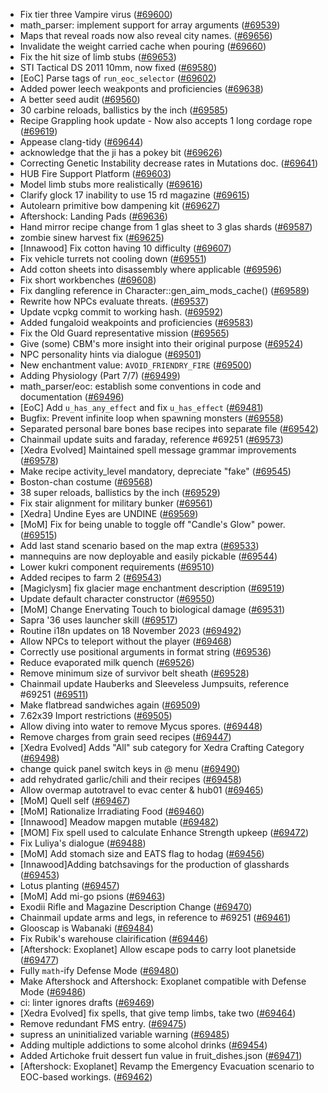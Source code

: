 * Fix tier three Vampire virus ([#69600](https://github.com/CleverRaven/Cataclysm-DDA/pull/69600))
* math_parser: implement support for array arguments ([#69539](https://github.com/CleverRaven/Cataclysm-DDA/pull/69539))
* Maps that reveal roads now also reveal city names. ([#69656](https://github.com/CleverRaven/Cataclysm-DDA/pull/69656))
* Invalidate the weight carried cache when pouring ([#69660](https://github.com/CleverRaven/Cataclysm-DDA/pull/69660))
* Fix the hit size of limb stubs ([#69653](https://github.com/CleverRaven/Cataclysm-DDA/pull/69653))
* STI Tactical DS 2011 10mm, now fixed ([#69580](https://github.com/CleverRaven/Cataclysm-DDA/pull/69580))
* [EoC] Parse tags of `run_eoc_selector` ([#69602](https://github.com/CleverRaven/Cataclysm-DDA/pull/69602))
* Added power leech weakponts and proficiencies ([#69638](https://github.com/CleverRaven/Cataclysm-DDA/pull/69638))
* A better seed audit ([#69560](https://github.com/CleverRaven/Cataclysm-DDA/pull/69560))
* 30 carbine reloads, ballistics by the inch ([#69585](https://github.com/CleverRaven/Cataclysm-DDA/pull/69585))
* Recipe Grappling hook update - Now also accepts 1 long cordage rope ([#69619](https://github.com/CleverRaven/Cataclysm-DDA/pull/69619))
* Appease clang-tidy ([#69644](https://github.com/CleverRaven/Cataclysm-DDA/pull/69644))
* acknowledge that the ji has a pokey bit ([#69626](https://github.com/CleverRaven/Cataclysm-DDA/pull/69626))
* Correcting Genetic Instability decrease rates in Mutations doc. ([#69641](https://github.com/CleverRaven/Cataclysm-DDA/pull/69641))
* HUB Fire Support Platform ([#69603](https://github.com/CleverRaven/Cataclysm-DDA/pull/69603))
* Model limb stubs more realistically ([#69616](https://github.com/CleverRaven/Cataclysm-DDA/pull/69616))
* Clarify glock 17 inability to use 15 rd magazine ([#69615](https://github.com/CleverRaven/Cataclysm-DDA/pull/69615))
* Autolearn primitive bow dampening kit ([#69627](https://github.com/CleverRaven/Cataclysm-DDA/pull/69627))
* Aftershock: Landing Pads ([#69636](https://github.com/CleverRaven/Cataclysm-DDA/pull/69636))
* Hand mirror recipe change from 1 glas sheet to 3 glas shards ([#69587](https://github.com/CleverRaven/Cataclysm-DDA/pull/69587))
* zombie sinew harvest fix ([#69625](https://github.com/CleverRaven/Cataclysm-DDA/pull/69625))
* [Innawood] Fix cotton having 10 difficulty ([#69607](https://github.com/CleverRaven/Cataclysm-DDA/pull/69607))
* Fix vehicle turrets not cooling down ([#69551](https://github.com/CleverRaven/Cataclysm-DDA/pull/69551))
* Add cotton sheets into disassembly where applicable ([#69596](https://github.com/CleverRaven/Cataclysm-DDA/pull/69596))
* Fix short workbenches ([#69608](https://github.com/CleverRaven/Cataclysm-DDA/pull/69608))
* Fix dangling reference in Character::gen_aim_mods_cache() ([#69589](https://github.com/CleverRaven/Cataclysm-DDA/pull/69589))
* Rewrite how NPCs evaluate threats. ([#69537](https://github.com/CleverRaven/Cataclysm-DDA/pull/69537))
* Update vcpkg commit to working hash. ([#69592](https://github.com/CleverRaven/Cataclysm-DDA/pull/69592))
* Added fungaloid weakpoints and proficiencies ([#69583](https://github.com/CleverRaven/Cataclysm-DDA/pull/69583))
* Fix the Old Guard representative mission ([#69565](https://github.com/CleverRaven/Cataclysm-DDA/pull/69565))
* Give (some) CBM's more insight into their original purpose ([#69524](https://github.com/CleverRaven/Cataclysm-DDA/pull/69524))
* NPC personality hints via dialogue ([#69501](https://github.com/CleverRaven/Cataclysm-DDA/pull/69501))
* New enchantment value: `AVOID_FRIENDRY_FIRE` ([#69500](https://github.com/CleverRaven/Cataclysm-DDA/pull/69500))
* Adding Physiology (Part 7/7) ([#69499](https://github.com/CleverRaven/Cataclysm-DDA/pull/69499))
* math_parser/eoc: establish some conventions in code and documentation ([#69496](https://github.com/CleverRaven/Cataclysm-DDA/pull/69496))
* [EoC] Add `u_has_any_effect` and fix `u_has_effect` ([#69481](https://github.com/CleverRaven/Cataclysm-DDA/pull/69481))
* Bugfix: Prevent infinite loop when spawning monsters ([#69558](https://github.com/CleverRaven/Cataclysm-DDA/pull/69558))
* Separated personal bare bones base recipes into separate file ([#69542](https://github.com/CleverRaven/Cataclysm-DDA/pull/69542))
* Chainmail update suits and faraday, reference #69251  ([#69573](https://github.com/CleverRaven/Cataclysm-DDA/pull/69573))
* [Xedra Evolved] Maintained spell message grammar improvements ([#69578](https://github.com/CleverRaven/Cataclysm-DDA/pull/69578))
* Make recipe activity_level mandatory, depreciate "fake" ([#69545](https://github.com/CleverRaven/Cataclysm-DDA/pull/69545))
* Boston-chan costume ([#69568](https://github.com/CleverRaven/Cataclysm-DDA/pull/69568))
* 38 super reloads, ballistics by the inch ([#69529](https://github.com/CleverRaven/Cataclysm-DDA/pull/69529))
* Fix stair alignment for military bunker ([#69561](https://github.com/CleverRaven/Cataclysm-DDA/pull/69561))
* [Xedra] Undine Eyes are UNDINE ([#69569](https://github.com/CleverRaven/Cataclysm-DDA/pull/69569))
* [MoM] Fix for being unable to toggle off "Candle's Glow" power. ([#69515](https://github.com/CleverRaven/Cataclysm-DDA/pull/69515))
* Add last stand scenario based on the map extra ([#69533](https://github.com/CleverRaven/Cataclysm-DDA/pull/69533))
* mannequins are now deployable and easily pickable ([#69544](https://github.com/CleverRaven/Cataclysm-DDA/pull/69544))
* Lower kukri component requirements ([#69510](https://github.com/CleverRaven/Cataclysm-DDA/pull/69510))
* Added recipes to farm 2 ([#69543](https://github.com/CleverRaven/Cataclysm-DDA/pull/69543))
* [Magiclysm] fix glacier mage enchantment description ([#69519](https://github.com/CleverRaven/Cataclysm-DDA/pull/69519))
* Update default character constructor ([#69550](https://github.com/CleverRaven/Cataclysm-DDA/pull/69550))
* [MoM] Change Enervating Touch to biological damage  ([#69531](https://github.com/CleverRaven/Cataclysm-DDA/pull/69531))
* Sapra '36 uses launcher skill ([#69517](https://github.com/CleverRaven/Cataclysm-DDA/pull/69517))
* Routine i18n updates on 18 November 2023 ([#69492](https://github.com/CleverRaven/Cataclysm-DDA/pull/69492))
* Allow NPCs to teleport without the player ([#69468](https://github.com/CleverRaven/Cataclysm-DDA/pull/69468))
* Correctly use positional arguments in format string ([#69536](https://github.com/CleverRaven/Cataclysm-DDA/pull/69536))
* Reduce evaporated milk quench ([#69526](https://github.com/CleverRaven/Cataclysm-DDA/pull/69526))
* Remove minimum size of survivor belt sheath ([#69528](https://github.com/CleverRaven/Cataclysm-DDA/pull/69528))
* Chainmail update Hauberks and Sleeveless Jumpsuits, reference #69251 ([#69511](https://github.com/CleverRaven/Cataclysm-DDA/pull/69511))
* Make flatbread sandwiches again ([#69509](https://github.com/CleverRaven/Cataclysm-DDA/pull/69509))
* 7.62x39 Import restrictions ([#69505](https://github.com/CleverRaven/Cataclysm-DDA/pull/69505))
* Allow diving into water to remove Mycus spores. ([#69448](https://github.com/CleverRaven/Cataclysm-DDA/pull/69448))
* Remove charges from grain seed recipes ([#69447](https://github.com/CleverRaven/Cataclysm-DDA/pull/69447))
* [Xedra Evolved] Adds "All" sub category for Xedra Crafting Category ([#69498](https://github.com/CleverRaven/Cataclysm-DDA/pull/69498))
* change quick panel switch keys in @ menu ([#69490](https://github.com/CleverRaven/Cataclysm-DDA/pull/69490))
* add rehydrated garlic/chili and their recipes ([#69458](https://github.com/CleverRaven/Cataclysm-DDA/pull/69458))
* Allow overmap autotravel to evac center & hub01 ([#69465](https://github.com/CleverRaven/Cataclysm-DDA/pull/69465))
* [MoM] Quell self ([#69467](https://github.com/CleverRaven/Cataclysm-DDA/pull/69467))
* [MoM] Rationalize Irradiating Food ([#69460](https://github.com/CleverRaven/Cataclysm-DDA/pull/69460))
* [Innawood] Meadow mapgen mutable ([#69482](https://github.com/CleverRaven/Cataclysm-DDA/pull/69482))
* [MOM] Fix spell used to calculate Enhance Strength upkeep ([#69472](https://github.com/CleverRaven/Cataclysm-DDA/pull/69472))
* Fix Luliya's dialogue ([#69488](https://github.com/CleverRaven/Cataclysm-DDA/pull/69488))
* [MoM] Add stomach size and EATS flag to hodag ([#69456](https://github.com/CleverRaven/Cataclysm-DDA/pull/69456))
* [Innawood]Adding batchsavings for the production of glasshards ([#69453](https://github.com/CleverRaven/Cataclysm-DDA/pull/69453))
* Lotus planting ([#69457](https://github.com/CleverRaven/Cataclysm-DDA/pull/69457))
* [MoM] Add mi-go psions ([#69463](https://github.com/CleverRaven/Cataclysm-DDA/pull/69463))
* Exodii Rifle and Magazine Description Change ([#69470](https://github.com/CleverRaven/Cataclysm-DDA/pull/69470))
* Chainmail update arms and legs, in reference to #69251 ([#69461](https://github.com/CleverRaven/Cataclysm-DDA/pull/69461))
* Glooscap is Wabanaki ([#69484](https://github.com/CleverRaven/Cataclysm-DDA/pull/69484))
* Fix Rubik's warehouse clairification ([#69446](https://github.com/CleverRaven/Cataclysm-DDA/pull/69446))
* [Aftershock: Exoplanet] Allow escape pods to carry loot planetside ([#69477](https://github.com/CleverRaven/Cataclysm-DDA/pull/69477))
* Fully `math`-ify Defense Mode  ([#69480](https://github.com/CleverRaven/Cataclysm-DDA/pull/69480))
* Make Aftershock and Aftershock: Exoplanet compatible with Defense Mode ([#69486](https://github.com/CleverRaven/Cataclysm-DDA/pull/69486))
* ci: linter ignores drafts ([#69469](https://github.com/CleverRaven/Cataclysm-DDA/pull/69469))
* [Xedra Evolved] fix spells, that give temp limbs, take two ([#69464](https://github.com/CleverRaven/Cataclysm-DDA/pull/69464))
* Remove redundant FMS entry. ([#69475](https://github.com/CleverRaven/Cataclysm-DDA/pull/69475))
* supress an uninitialized variable warning ([#69485](https://github.com/CleverRaven/Cataclysm-DDA/pull/69485))
* Adding multiple addictions to some alcohol drinks ([#69454](https://github.com/CleverRaven/Cataclysm-DDA/pull/69454))
* Added Artichoke fruit dessert fun value in fruit_dishes.json ([#69471](https://github.com/CleverRaven/Cataclysm-DDA/pull/69471))
* [Aftershock: Exoplanet] Revamp the Emergency Evacuation scenario to EOC-based workings. ([#69462](https://github.com/CleverRaven/Cataclysm-DDA/pull/69462))
